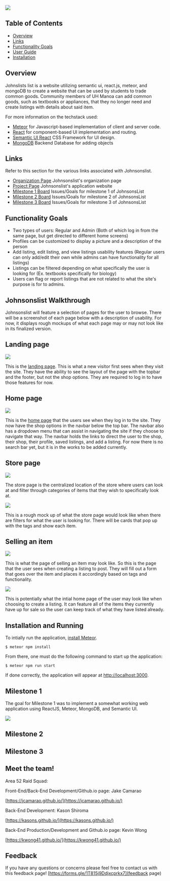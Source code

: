 ![](images/JL-logo.png)

## Table of Contents
* [Overview](#overview)
* [Links](#links)
* [Functionality Goals](#functionality-goals)
* [User Guide](#johnsonslist-walkthrough)
* [Installation](#installation-and-running)

## Overview

Johnslists list is a website utilizing semantic ui, react.js, meteor, and mongoDB to create a website that can be used by students to trade common goods. Community members of UH Manoa can add common goods, such as textbooks or appliances, that they no longer need and create listings with details about said item. 

For more information on the techstack used:
* [Meteor](https://www.meteor.com/) for Javascript-based implementation of client and server code. 
* [React](https://reactjs.org/) for component-based UI implementation and routing.
* [Semantic UI React](https://react.semantic-ui.com/) CSS Framework for UI design.
* [MongoDB](https://www.mongodb.com/) Backend Database for adding objects 

## Links

Refer to this section for the various links associated with Johnsonslist.

* [Organization Page](https://github.com/Johnsonslist/) Johnsonslist's organization page
* [Project Page](http://johnsonslist.meteorapp.com/#/) Johnsonslist's application website
* [Milestone 1 Board](https://github.com/Johnsonslist/Johnsonslist/projects/1) Issues/Goals for milestone 1 of JohnsonsList
* [Milestone 2 Board](https://github.com/Johnsonslist/Johnsonslist/projects/3) Issues/Goals for milestone 2 of JohnsonsList
* [Milestone 3 Board](https://github.com/Johnsonslist/Johnsonslist/projects/4) Issues/Goals for milestone 3 of JohnsonsList

## Functionality Goals

* Two types of users: Regular and Admin (Both of which log in from the same page, but get directed to different home screens)
* Profiles can be customized to display a picture and a description of the person
* Add listing, edit listing, and view listings usability features (Regular users can only add/edit their own while admins can have functionality for all listings)
* Listings can be filtered depending on what specifically the user is looking for (Ex. textbooks specifically for biology)
* Users can flag or report listings that are not related to what the site's purpose is for to admins.

## Johnsonslist Walkthrough

Johnsonslist will feature a selection of pages for the user to browse. There will be a screenshot of each page below with a description of usability. For now, it displays rough mockups of what each page may or may not look like in its finalized version.

## Landing page

![](images/LandingPageJohnsonsList.png)


This is the [landing page](http://johnsonslist.meteorapp.com/#/).  This is what a new visitor first sees when they visit the site. They have the ability to see the layout of the page with the topbar and the footer, but not the shop options. They are required to log in to have those features for now.

## Home page

![](images/HomePageJohnsonsList.png)

This is the [home page](http://johnsonslist.meteorapp.com/#/) that the users see when they log in to the site. They now have the shop options in the navbar below the top bar. The navbar also has a dropdown menu that can assist in navigating the site if they choose to navigate that way. The navbar holds the links to direct the user to the shop, their shop, their profile, saved listings, and add a listing. For now there is no search bar yet, but it is in the works to be added currently.

## Store page

![](images/SellingItemPage.png)

The store page is the centralized location of the store where users can look at and filter through categories of items that they wish to specifically look at. 

![](images/filtered-page.jpg)

This is a rough mock up of what the store page would look like when there are filters for what the user is looking for. There will be cards that pop up with the tags and show each item.

## Selling an item

![](images/sell-page.jpg)

This is what the page of selling an item may look like. So this is the page that the user sees when creating a listing to post. They will fill out a form that goes over the item and places it accordingly based on tags and functionality.

![](images/sell-page2.jpg)

This is potentially what the intial home page of the user may look like when choosing to create a listing. It can feature all of the items they currently have up for sale so the user can keep track of what they have listed already.

## Installation and Running

To intially run the application, [install Meteor](https://www.meteor.com/install).

```
$ meteor npm install
```

From there, one must do the following command to start up the application:

```
$ meteor npm run start
```

If done correctly, the application will appear at [http://localhost:3000](http://localhost:3000). 

## Milestone 1

The goal for Milestone 1 was to implement a somewhat working web application using ReactJS, Meteor, MongoDB, and Semantic UI.

![](images/M1Screenshot.png)

## Milestone 2

## Milestone 3


## Meet the team!

Area 52 Raid Squad:

Front-End/Back-End Development/Github.io page: Jake Camarao

[https://jcamarao.github.io/](https://jcamarao.github.io/)

Back-End Development: Kason Shiroma

[https://kasons.github.io/](https://kasons.github.io/)

Back-End Production/Development and Github.io page: Kevin Wong

[https://kwong41.github.io/](https://kwong41.github.io/)

## Feedback

If you have any questions or concerns please feel free to contact us with this feedback page! [https://forms.gle/1T815j9Ddjxcprkx7](feedback page)
